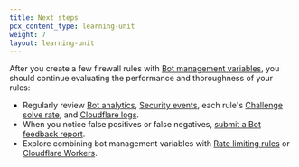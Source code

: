 ```yaml
---
title: Next steps
pcx_content_type: learning-unit
weight: 7
layout: learning-unit
---
```


After you create a few firewall rules with [Bot management variables](/bots/reference/bot-management-variables/), you should continue evaluating the performance and thoroughness of your rules:

- Regularly review [Bot analytics](/bots/bot-analytics/bm-subscription/), [Security events](/waf/security-events/paid-plans/), each rule's [Challenge solve rate](/bots/concepts/challenge-solve-rate/), and [Cloudflare logs](/logs/about/).
- When you notice false positives or false negatives, [submit a Bot feedback report](/bots/concepts/feedback-loop/).
- Explore combining bot management variables with [Rate limiting rules](/waf/rate-limiting-rules/) or [Cloudflare Workers](/workers/runtime-apis/request/#incomingrequestcfproperties).